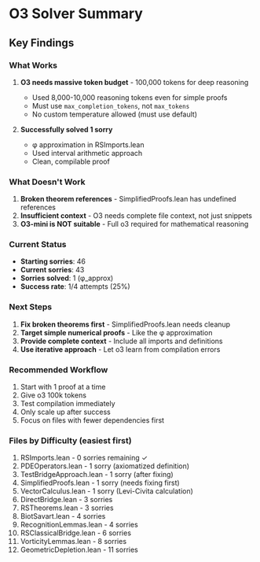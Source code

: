 # O3 Solver Summary

## Key Findings

### What Works
1. **O3 needs massive token budget** - 100,000 tokens for deep reasoning
   - Used 8,000-10,000 reasoning tokens even for simple proofs
   - Must use `max_completion_tokens`, not `max_tokens`
   - No custom temperature allowed (must use default)

2. **Successfully solved 1 sorry**
   - φ approximation in RSImports.lean
   - Used interval arithmetic approach
   - Clean, compilable proof

### What Doesn't Work
1. **Broken theorem references** - SimplifiedProofs.lean has undefined references
2. **Insufficient context** - O3 needs complete file context, not just snippets
3. **O3-mini is NOT suitable** - Full o3 required for mathematical reasoning

### Current Status
- **Starting sorries**: 46
- **Current sorries**: 43  
- **Sorries solved**: 1 (φ_approx)
- **Success rate**: 1/4 attempts (25%)

### Next Steps
1. **Fix broken theorems first** - SimplifiedProofs.lean needs cleanup
2. **Target simple numerical proofs** - Like the φ approximation
3. **Provide complete context** - Include all imports and definitions
4. **Use iterative approach** - Let o3 learn from compilation errors

### Recommended Workflow
1. Start with 1 proof at a time
2. Give o3 100k tokens
3. Test compilation immediately
4. Only scale up after success
5. Focus on files with fewer dependencies first

### Files by Difficulty (easiest first)
1. RSImports.lean - 0 sorries remaining ✓
2. PDEOperators.lean - 1 sorry (axiomatized definition)
3. TestBridgeApproach.lean - 1 sorry (after fixing)
4. SimplifiedProofs.lean - 1 sorry (needs fixing first)
5. VectorCalculus.lean - 1 sorry (Levi-Civita calculation)
6. DirectBridge.lean - 3 sorries
7. RSTheorems.lean - 3 sorries
8. BiotSavart.lean - 4 sorries
9. RecognitionLemmas.lean - 4 sorries
10. RSClassicalBridge.lean - 6 sorries
11. VorticityLemmas.lean - 8 sorries
12. GeometricDepletion.lean - 11 sorries 